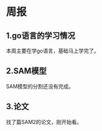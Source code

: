 # 周报  

## 1.go语言的学习情况  

本周主要在学go语言，基础马上学完了。

## 2.SAM模型  

SAM模型的分割还没有完成。

## 3.论文

找了篇SAM2的论文，刚开始看。
